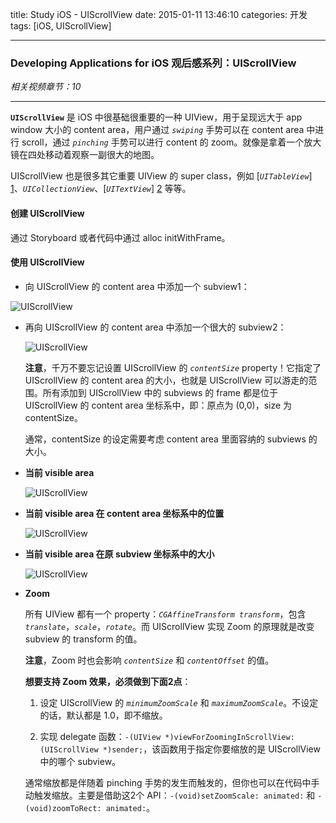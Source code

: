title: Study iOS - UIScrollView
date: 2015-01-11 13:46:10
categories: 开发
tags: [iOS, UIScrollView]

---

### Developing Applications for iOS 观后感系列：UIScrollView

*相关视频章节：10*

---

<!--more-->

**`UIScrollView`** 是 iOS 中很基础很重要的一种 UIView，用于呈现远大于 app window 大小的 content area，用户通过 *`swiping`* 手势可以在 content area 中进行 scroll，通过 *`pinching`* 手势可以进行 content 的 zoom。就像是拿着一个放大镜在四处移动着观察一副很大的地图。

UIScrollView 也是很多其它重要 UIView 的 super class，例如 [*`UITableView`*] [1]、*`UICollectionView`*、[*`UITextView`*] [2] 等等。

#### 创建 UIScrollView

通过 Storyboard 或者代码中通过 alloc initWithFrame。

#### 使用 UIScrollView

* 向 UIScrollView 的 content area 中添加一个 subview1：

![UIScrollView](/img/Study_iOS_UIScrollView/10.3.UIScrollView.png)

* 再向 UIScrollView 的 content area 中添加一个很大的 subview2：

	![UIScrollView](/img/Study_iOS_UIScrollView/10.4.UIScrollView.png)

	**注意**，千万不要忘记设置 UIScrollView 的 *`contentSize`* property！它指定了 UIScrollView 的 content area 的大小，也就是 UIScrollView 可以游走的范围。所有添加到 UIScrollView 中的 subviews 的 frame 都是位于 UIScrollView 的 content area 坐标系中，即：原点为 (0,0)，size 为 contentSize。

	通常，contentSize 的设定需要考虑 content area 里面容纳的 subviews 的大小。
	
* **当前 visible area**

	![UIScrollView](/img/Study_iOS_UIScrollView/10.6.UIScrollView.png)
	
* **当前 visible area 在 content area 坐标系中的位置**

	![UIScrollView](/img/Study_iOS_UIScrollView/10.5.UIScrollView.png)
	
* **当前 visible area 在原 subview 坐标系中的大小**

	![UIScrollView](/img/Study_iOS_UIScrollView/10.7.UIScrollView.png)
	
* **Zoom**

	所有 UIView 都有一个 property：*`CGAffineTransform transform`*，包含 *`translate`*，*`scale`*，*`rotate`*。而 UIScrollView 实现 Zoom 的原理就是改变 subview 的 transform 的值。
	
	**注意**，Zoom 时也会影响 *`contentSize`* 和 *`contentOffset`* 的值。
	
	**想要支持 Zoom 效果，必须做到下面2点**：
	
	1. 设定 UIScrollView 的 *`minimumZoomScale`* 和 *`maximumZoomScale`*。不设定的话，默认都是 1.0，即不缩放。

	2. 实现 delegate 函数：`-(UIView *)viewForZoomingInScrollView:(UIScrollView *)sender;`，该函数用于指定你要缩放的是 UIScrollView 中的哪个 subview。

	通常缩放都是伴随着 pinching 手势的发生而触发的，但你也可以在代码中手动触发缩放。主要是借助这2个 API：`-(void)setZoomScale: animated:` 和 `-(void)zoomToRect: animated:`。
	
[1]: ../../../../2015/01/11/Study_iOS_UITableView/
[2]: ../../../../2015/01/11/Study_iOS_Common_UI/